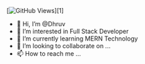 [![GitHub Views](https://komarev.com/ghpvc/?username=Dhruv1573&color=FAC151)][1]

- 👋 Hi, I’m @Dhruv
- 👀 I’m interested in Full Stack Developer
- 🌱 I’m currently learning MERN Technology
- 💞️ I’m looking to collaborate on ...
- 📫 How to reach me ...

<!---
Dhruv1573/Dhruv1573 is a ✨ special ✨ repository because its `README.md` (this file) appears on your GitHub profile.
You can click the Preview link to take a look at your changes.
--->
